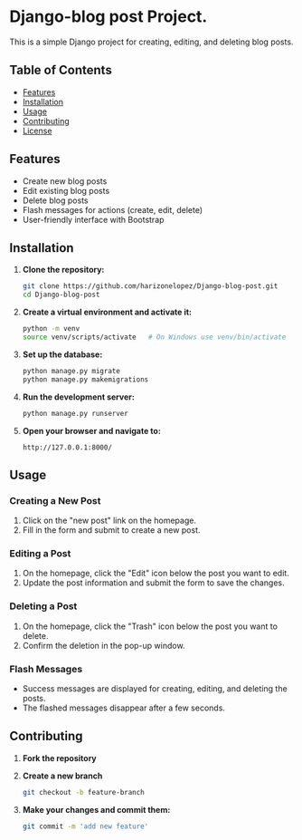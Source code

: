 # Django-blog post Project.

This is a simple Django project for creating, editing, and deleting blog posts.

## Table of Contents

- [Features](#features)
- [Installation](#installation)
- [Usage](#usage)
- [Contributing](#contributing)
- [License](#license)

## Features

- Create new blog posts
- Edit existing blog posts
- Delete blog posts
- Flash messages for actions (create, edit, delete)
- User-friendly interface with Bootstrap

## Installation

1. **Clone the repository:**

    ```sh
    git clone https://github.com/harizonelopez/Django-blog-post.git
    cd Django-blog-post
    ```

2. **Create a virtual environment and activate it:**

    ```sh
    python -m venv
    source venv/scripts/activate   # On Windows use venv/bin/activate
    ```

3. **Set up the database:**

    ```sh
    python manage.py migrate
    python manage.py makemigrations
    ```

4. **Run the development server:**

    ```sh
    python manage.py runserver
    ```

5. **Open your browser and navigate to:**

    ```
    http://127.0.0.1:8000/
    ```

## Usage

### Creating a New Post

1. Click on the "new post" link on the homepage.
2. Fill in the form and submit to create a new post.

### Editing a Post

1. On the homepage, click the "Edit" icon below the post you want to edit.
2. Update the post information and submit the form to save the changes.

### Deleting a Post

1. On the homepage, click the "Trash" icon below the post you want to delete.
2. Confirm the deletion in the pop-up window.

### Flash Messages

- Success messages are displayed for creating, editing, and deleting the posts.
- The flashed messages disappear after a few seconds.

## Contributing

1. **Fork the repository**
2. **Create a new branch**

    ```sh
    git checkout -b feature-branch
    ```

3. **Make your changes and commit them:**

    ```sh
    git commit -m 'add new feature'
    ```    
